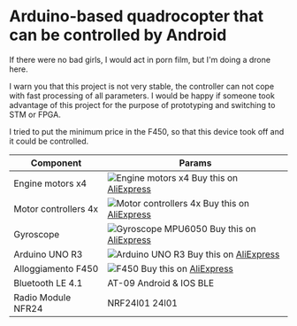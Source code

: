 # Arduino-based quadrocopter that can be controlled by Android

If there were no bad girls, I would act in porn film, but I'm doing a drone here.

I warn you that this project is not very stable, the controller can not cope with fast processing of all parameters. I would be happy if someone took advantage of this project for the purpose of prototyping and switching to STM or FPGA.

I tried to put the minimum price in the F450, so that this device took off and it could be controlled.

Component           | Params
--------------------|----------------------
Engine motors x4    |![Engine motors x4](https://sun9-53.userapi.com/c857124/v857124472/17aae2/ukxAHb0U3PM.jpg)  Buy this on [AliExpress](https://aliexpress.ru/item/32914319451.html)
Motor controllers 4x|![Motor controllers 4x](https://diy-vitebsk.ru/wp-content/uploads/2018/05/HTB1.0NfSpXXXXc8XXXXq6xXFXXXE1-150x150.jpg)  Buy this on [AliExpress](https://aliexpress.ru/item/32292796453.html)
Gyroscope           |![Gyroscope](https://sun9-29.userapi.com/c857124/v857124472/17ab30/Jxpm4eUw0d8.jpg) MPU6050 Buy this on [AliExpress](https://aliexpress.ru/item/32340949017.html)
Arduino UNO R3      |![Arduino UNO R3](https://sun9-63.userapi.com/c857424/v857424472/1f8194/5O9wZc8MbIk.jpg) Buy this on [AliExpress](https://aliexpress.ru/item/4000987860132.html)
Alloggiamento F450  |![F450](https://sun9-19.userapi.com/c858132/v858132935/1ecdf3/8slAUGcFwro.jpg) Buy this on [AliExpress](https://aliexpress.ru/item/4000261171695.html)
Bluetooth LE 4.1    | AT-09 Android & IOS BLE
Radio Module NFR24  | NRF24l01 24l01

